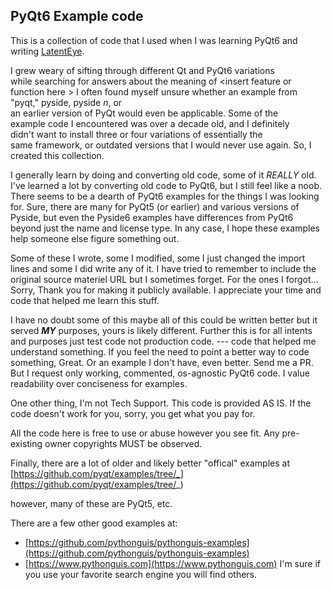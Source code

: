 ## PyQt6 Example code

This is a collection of code that I used when I was learning PyQt6
and writing [LatentEye](https://github.com/AnotherWorkingNerd/LatentEye).

I grew weary of sifting through different Qt and PyQt6 variations  
while searching for answers about the meaning of \<insert feature or function here \>
I often found  myself unsure whether an example from "pyqt," pyside, pyside *n*, or  
an earlier version of PyQt would even be applicable. Some of the  
example code I encountered was over a decade old, and I definitely  
didn't want to install three or four variations of essentially the  
same framework, or outdated versions that I would never use again. 
So, I created this collection.

I generally learn by doing and converting old code, some of it *REALLY* 
old. I've learned a lot by converting old code to PyQt6, but I still 
feel like a noob. There seems to be a dearth of PyQt6 examples for the 
things I was looking for. Sure, there are many for PyQt5 (or earlier) 
and various versions of Pyside, but even the Pyside6 examples have 
differences from PyQt6 beyond just the name and license type. In any 
case, I hope these examples help someone else figure something out.

Some of these I wrote, some I modified, some I just changed the import lines
and some I did write any of it. I have tried to remember to include the original 
source materiel URL but I sometimes forget. For the ones I forgot... 
Sorry, Thank you for making it publicly available. I appreciate your time and
code that helped me learn this stuff.

I have no doubt some of this maybe all of this could be written better 
but it served ***MY*** purposes, yours is likely different. Further 
this is for all intents and purposes just test code not production code.
--- code that helped me understand something. If you feel
the need to point a better way to code something, Great. Or an example I
don't have, even better. Send me a PR. But I request only working, commented, 
os-agnostic PyQt6 code. I value readability over conciseness for examples.

One other thing, I'm not Tech Support. This code is provided AS IS.
If the code doesn't work for you, sorry, you get what you pay for.

All the code here is free to use or abuse however you see fit. Any pre-existing
owner copyrights MUST be observed.

Finally, there are a lot of older and likely better "offical" examples at [https://github.com/pyqt/examples/tree/_](https://github.com/pyqt/examples/tree/_)

however, many of these are PyQt5, etc.

There are a few other good examples at:
- [https://github.com/pythonguis/pythonguis-examples](https://github.com/pythonguis/pythonguis-examples)
- [https://www.pythonguis.com](https://www.pythonguis.com)
I'm sure if you use your favorite search engine you will find others.
